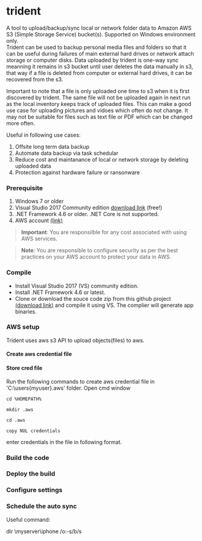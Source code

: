# trident
A tool to upload/backup/sync local or network folder data to Amazon AWS S3 (Simple Storage Service) bucket(s).
Supported on Windows environment only.  
Trident can be used to backup personal media files and folders so that it can be useful during failures of main external hard drives or network attach storage or computer disks.  Data uploaded by trident is one-way sync meanning it remains in s3 bucket until user deletes the data manually in s3,  that way if a file is deleted from computer or external hard drives, it can be recovered from the s3.

Important to note that a file is only uploaded one time to s3 when it is first discovered by trident.  The same file will not be uploaded again in next run as the local inventory keeps track of uploaded files.  This can make a good use case for uploading pictures and vidoes which often do not change.  It may not be suitable for files such as text file or PDF which can be changed more often.

Useful in following use cases:
1. Offsite long term data backup
2. Automate data backup via task schedular
3. Reduce cost and maintanance of local or network storage by deleting uploaded data
4. Protection against hardware failure or ransonware 

### Prerequisite
1. Windows 7 or older 
2. Visual Studio 2017 Community edition [download link](https://visualstudio.microsoft.com/vs/community/) (free!)
3. .NET Framework 4.6 or older.  .NET Core is not supported.
4. AWS account [(link)](https://aws.amazon.com/)

> **Important**: You are responsilble for any cost associated with using AWS services. 

> **Note**: You are responsible to configure security as per the best practices on your AWS account to protect your data in AWS.
### Compile
- Install Visual Studio 2017 (VS) community edition.
- Install .NET Framework 4.6 or latest. 
- Clone or download the souce code zip from this github project [(download link)](https://github.com/jabbar-gabbar/trident/archive/master.zip) and compile it using VS. The complier will generate app binaries.

### AWS setup
Trident uses aws s3 API to upload objects(files) to aws. 
#### Create aws credential file
#### Store cred file
Run the following commands to create aws credential file in 'C:\users\{myuser}\.aws' folder.
Open cmd window

    cd %HOMEPATH%

    mkdir .aws

    cd .aws

    copy NUL credentials

enter credentials in the file in following format. 

### Build the code
### Deploy the build
### Configure settings
### Schedule the auto sync
Useful command:

dir \\myserver\iphone /o:-s/b/s
